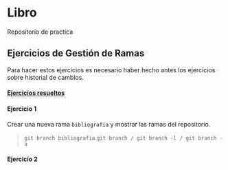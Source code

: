 # Libro
Repositorio de practica 

## Ejercicios de Gestión de Ramas
Para hacer estos ejercicios es necesario haber hecho antes los ejercicios sobre historial de cambios.
#### [Ejercicios resueltos](https://github.com/jmav94/react "Ejercicios resueltos")

#### Ejercicio 1
Crear una nueva rama `bibliografia` y mostrar las ramas del repositorio.
> `git branch bibliografia`
> `git branch / git branch -l / git branch -a`

#### Ejercicio 2 
